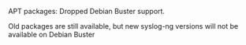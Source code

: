 APT packages: Dropped Debian Buster support.

Old packages are still available, but new syslog-ng versions will not
be available on Debian Buster
